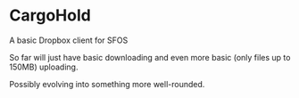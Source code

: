 # CargoHold
A basic Dropbox client for SFOS

So far will just have basic downloading and even more basic (only files up to 150MB) uploading.

Possibly evolving into something more well-rounded.
